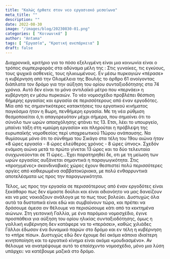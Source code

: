 ```yaml
---
title: "Καλώς ήρθατε στον νεο εργασιακό μεσαίωνα"
meta_title: ""
description: ""
date: 2022-08-30
image: "/images/blog/20230830-01.png"
categories: [ "Κοινωνικά" ]
author: "Antama"
tags: [ "Εργασία", "Κρατική ανεπάρκεια" ]
draft: false
---
```


Διαχρονικά, κριτήριο για το πόσο εξελιγμένη είναι μια κοινωνία είναι ο τρόπος συμπεριφοράς στα αδύναμα μέλη της : Στις
γυναίκες, τις εγκύους, τους ψυχικά ασθενείς, τους ηλικιωμένους. Εν μέσω πυρκαγιών «πέρασε» η κυβέρνηση από την Ολομέλεια
της Βουλής το άρθρο 61 ανοίγοντας διάπλατα τον δρόμο για την αύξηση του ορίου συνταξιοδότησης στα 74 χρόνια. Αυτό δεν
είναι το μόνο αντιλαϊκό μέτρο που «περνάει» η κυβέρνηση εν μέσω πυρκαιών. Το νέο νομοσχέδιο προβλέπει θέσπιση 6ήμερης
εργασίας και εργασία σε περισσότερους από έναν εργοδότες. Μία από τις σημαντικότερες κατακτήσεις του εργατικού κινήματος
παγκόσμια ήταν η 8ωρη, πενθήμερη εργασία. Με τη νέα ρύθμιση θεσμοποιείται ό,τι απαγορευόταν μέχρι σήμερα, που σημαίνει
ότι το σύνολο των ωρών απασχόλησης φτάνει τις 13. Ετσι, λέει το υπουργείο, μπαίνει τάξη στη «μαύρη εργασία» και
πληρούται η πρόβλεψη της ευρωπαϊκής νομοθεσίας περί υποχρεωτικού 11ώρου ανάπαυσης. Να θυμίσουμε μόνο ότι το σύνθημα του
Σικάγο στα τέλη του 19ου αιώνα ήταν «8 ώρες εργασία - 8 ώρες ελεύθερος χρόνος - 8 ώρες ύπνος». Σχεδόν ενάμιση αιώνα μετά
το πρώτο γίνεται 13 ώρες και τα δύο τελευταία συγχωνεύονται σε 11 ώρες…Έχει παρατηρηθεί δε, οτι με τη μείωση των ωρών
εργασίας αυξάνεται σημαντικά η παραγωγικότητα. Στις «προηγμένες» σκανδιναβικές χώρες έχουν θεσπιστεί πολύ περισσότερες
αργίες από καθιερωμένα σαββατοκύριακα, με πολύ ενθαρρυντικά αποτελέσματα ως προς την παραγωγικότητα.  

Τέλος, ως προς την εργασία σε περισσότερους από έναν εργοδότες είναι ξεκάθαρο πως δεν είμαστε δούλοι και είναι αδιανόητο
να μας δανείζουν και να μας νοικιάζουν ανάλογα με το πως τους βολεύει. Δυστυχώς όλα αυτά τα δυστοπικά είναι εδώ και
συμβαίνουν τώρα, και πρέπει να δράσουμε άμεσα αν θέλουμε να περισώσουμε κάτι από τα κεκτημένα αιώνων. Στη γειτονική
Γαλλία, με ένα παρόμοιο νομοσχέδιο, έγινε προσπάθεια για αύξηση του ορίου ηλικίας συνταξιοδότησης, όμως η γαλλική
κυβέρνηση δεν κατάφερε να το «περάσει», καθώς χιλιάδες Γάλλοι έδωσαν ένα δυναμικό παρών στο δρόμο και εν τέλη η
κυβέρνηση το «πήρε πίσω». Δυστυχώς εδώ δεν έχουμε δεί ακόμα κάποια ιδιαίτερη κινητοποίηση και το εργατικό κίνημα είναι
ακόμα «μουδιασμένο». Αν θέλουμε να ανατρέψουμε αυτό το επαίσχυντο νομοσχέδιο, μόνο μια λύση υπάρχει: να κατέβουμε μαζικά
στο δρόμο.
